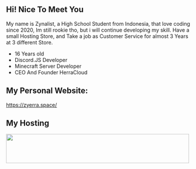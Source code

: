 ## Hi! Nice To Meet You
My name is Zynalist, a High School Student from Indonesia, that love coding since 2020, Im still rookie tho, but i will continue developing my skill. Have a small Hosting Store, and Take a job as Customer Service for almost 3 Years at 3 different Store.

- 16 Years old
- Discord.JS Developer
- Minecraft Server Developer
- CEO And Founder HerraCloud

## My Personal Website:
https://zyerra.space/

## My Hosting
<a href= 'https://discord.gg/U8gfw6f8fZ' rel= 'nofollow'>
	<img src= 'https://media.discordapp.net/attachments/1160922536050163797/1170041657450840114/New_Project_Copy_6DC7105.gif?ex=65579935&is=65452435&hm=040786d6316080dece0d4b1d0dde322ee62fb1c00b25c5147b314ecf10a0219f&=' width= '500px' height= '80px' style= 'max-width: 100%;'>
</a>
